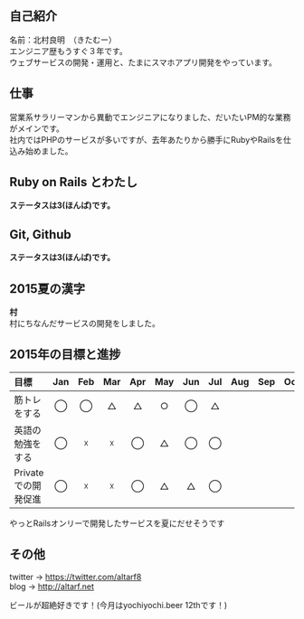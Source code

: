 ## 自己紹介
名前：北村良明　（きたむー）  
エンジニア歴もうすぐ３年です。  
ウェブサービスの開発・運用と、たまにスマホアプリ開発をやっています。  

## 仕事
営業系サラリーマンから異動でエンジニアになりました、だいたいPM的な業務がメインです。  
社内ではPHPのサービスが多いですが、去年あたりから勝手にRubyやRailsを仕込み始めました。  

## Ruby on Rails とわたし
__ステータスは3(ほんば)です。__    

## Git, Github
__ステータスは3(ほんば)です。__  

## 2015夏の漢字
**村**  
村にちなんだサービスの開発をしました。

## 2015年の目標と進捗
|            目標           | Jan | Feb | Mar | Apr | May | Jun | Jul | Aug | Sep | Oct | Nov | Dec |
|:-------------------------|:---:|:---:|:---:|:---:|:---:|:---:|:---:|:---:|:---:|:---:|:---:|:---:|
|筋トレをする| ◯ | ◯ | △ | △ | ○ | ◯ | △ |
|英語の勉強をする| ◯ | ☓ | ☓ | ◯ | △ | ◯ | ◯ |
|Privateでの開発促進| ◯ | ☓ | ☓ | ◯ | △ | △ | ◯ |

やっとRailsオンリーで開発したサービスを夏にだせそうです 
## その他
twitter -> https://twitter.com/altarf8  
blog -> http://altarf.net  
  
ビールが超絶好きです！(今月はyochiyochi.beer 12thです！)   
